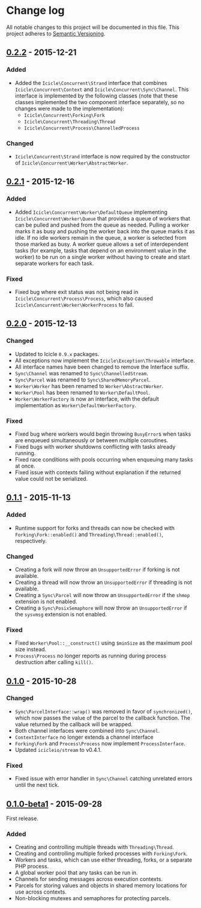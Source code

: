 # Change log
All notable changes to this project will be documented in this file. This project adheres to [Semantic Versioning](http://semver.org/).

## [0.2.2] - 2015-12-21
### Added
- Added the `Icicle\Concurrent\Strand` interface that combines `Icicle\Concurrent\Context` and `Icicle\Concurrent\Sync\Channel`. This interface is implemented by the following classes (note that these classes implemented the two component interface separately, so no changes were made to the implementation):
    - `Icicle\Concurrent\Forking\Fork`
    - `Icicle\Concurrent\Threading\Thread`
    - `Icicle\Concurrent\Process\ChannelledProcess`
    
### Changed
- `Icicle\Concurrent\Strand` interface is now required by the constructor of `Icicle\Concurrent\Worker\AbstractWorker`.


## [0.2.1] - 2015-12-16
### Added
- Added `Icicle\Concurrent\Worker\DefaultQueue` implementing `Icicle\Concurrent\Worker\Queue` that provides a queue of workers that can be pulled and pushed from the queue as needed. Pulling a worker marks it as busy and pushing the worker back into the queue marks it as idle. If no idle workers remain in the queue, a worker is selected from those marked as busy. A worker queue allows a set of interdependent tasks (for example, tasks that depend on an environment value in the worker) to be run on a single worker without having to create and start separate workers for each task.

### Fixed
- Fixed bug where exit status was not being read in `Icicle\Concurrent\Process\Process`, which also caused `Icicle\Concurrent\Worker\WorkerProcess` to fail.

## [0.2.0] - 2015-12-13
### Changed
- Updated to Icicle `0.9.x` packages.
- All exceptions now implement the `Icicle\Exception\Throwable` interface.
- All interface names have been changed to remove the Interface suffix.
- `Sync\Channel` was renamed to `Sync\ChannelledStream`.
- `Sync\Parcel` was renamed to `Sync\SharedMemoryParcel`.
- `Worker\Worker` has been renamed to `Worker\AbstractWorker`.
- `Worker\Pool` has been renamed to `Worker\DefaultPool`.
- `Worker\WorkerFactory` is now an interface, with the default implementation as `Worker\DefaultWorkerFactory`.

### Fixed
- Fixed bug where workers would begin throwing `BusyError`s when tasks are enqueued simultaneously or between multiple coroutines.
- Fixed bugs with worker shutdowns conflicting with tasks already running.
- Fixed race conditions with pools occurring when enqueuing many tasks at once.
- Fixed issue with contexts failing without explanation if the returned value could not be serialized.


## [0.1.1] - 2015-11-13
### Added
- Runtime support for forks and threads can now be checked with `Forking\Fork::enabled()` and `Threading\Thread::enabled()`, respectively.

### Changed
- Creating a fork will now throw an `UnsupportedError` if forking is not available.
- Creating a thread will now throw an `UnsupportedError` if threading is not available.
- Creating a `Sync\Parcel` will now throw an `UnsupportedError` if the `shmop` extension is not enabled.
- Creating a `Sync\PosixSemaphore` will now throw an `UnsupportedError` if the `sysvmsg` extension is not enabled.

### Fixed
- Fixed `Worker\Pool::__construct()` using `$minSize` as the maximum pool size instead.
- `Process\Process` no longer reports as running during process destruction after calling `kill()`.


## [0.1.0] - 2015-10-28
### Changed
- `Sync\ParcelInterface::wrap()` was removed in favor of `synchronized()`, which now passes the value of the parcel to the callback function. The value returned by the callback will be wrapped.
- Both channel interfaces were combined into `Sync\Channel`.
- `ContextInterface` no longer extends a channel interface
- `Forking\Fork` and `Process\Process` now implement `ProcessInterface`.
- Updated `icicleio/stream` to v0.4.1.

### Fixed
- Fixed issue with error handler in `Sync\Channel` catching unrelated errors until the next tick.


## [0.1.0-beta1] - 2015-09-28
First release.

### Added
- Creating and controlling multiple threads with `Threading\Thread`.
- Creating and controlling multiple forked processes with `Forking\Fork`.
- Workers and tasks, which can use either threading, forks, or a separate PHP process.
- A global worker pool that any tasks can be run in.
- Channels for sending messages across execution contexts.
- Parcels for storing values and objects in shared memory locations for use across contexts.
- Non-blocking mutexes and semaphores for protecting parcels.


[0.2.2]: https://github.com/icicleio/concurrent/releases/tag/v0.2.2
[0.2.1]: https://github.com/icicleio/concurrent/releases/tag/v0.2.1
[0.2.0]: https://github.com/icicleio/concurrent/releases/tag/v0.2.0
[0.1.1]: https://github.com/icicleio/concurrent/releases/tag/v0.1.1
[0.1.0]: https://github.com/icicleio/concurrent/releases/tag/v0.1.0
[0.1.0-beta1]: https://github.com/icicleio/concurrent/releases/tag/v0.1.0-beta1
